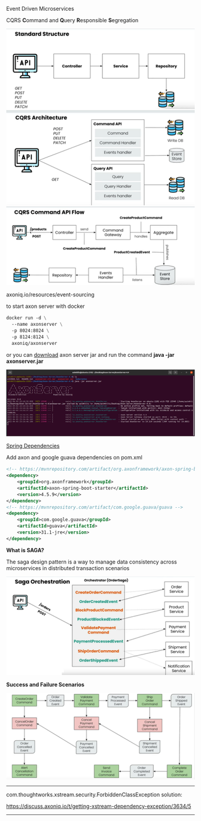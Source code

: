 Event Driven Microservices 

CQRS  **C**ommand and **Q**uery **R**esponsible **S**egregation



<img src="https://raw.githubusercontent.com/asimkilic/EventDrivenMicroservices/master/assets/image-20220403225523126.png" />



<img src="https://raw.githubusercontent.com/asimkilic/EventDrivenMicroservices/master/assets/image-20220403225712420.png" />

<img src="https://raw.githubusercontent.com/asimkilic/EventDrivenMicroservices/master/assets/image-20220403230211764.png" />



axoniq.io/resources/event-sourcing

to start axon server with docker

```dockerfile
docker run -d \
  --name axonserver \
  -p 8024:8024 \
  -p 8124:8124 \
  axoniq/axonserver
```

or you can [download](https://developer.axoniq.io/download) axon server jar and run the command **java -jar axonserver.jar**

<img src="https://raw.githubusercontent.com/asimkilic/EventDrivenMicroservices/master/assets/image-20220403231758081.png" />

[Spring Dependencies](https://start.spring.io/#!type=maven-project&language=java&platformVersion=2.6.6&packaging=jar&jvmVersion=11&groupId=com.asimkilic&artifactId=ProductService&name=ProductService&description=Spring%20Boot%20Project&packageName=com.asimkilic.productservice&dependencies=web,lombok,data-jpa,h2)

Add axon and google guava dependencies on pom.xml

```xml
<!-- https://mvnrepository.com/artifact/org.axonframework/axon-spring-boot-starter -->
<dependency>
    <groupId>org.axonframework</groupId>
    <artifactId>axon-spring-boot-starter</artifactId>
    <version>4.5.9</version>
</dependency>
<!-- https://mvnrepository.com/artifact/com.google.guava/guava -->
<dependency>
    <groupId>com.google.guava</groupId>
    <artifactId>guava</artifactId>
    <version>31.1-jre</version>
</dependency>

```

**What is SAGA?**

The saga design pattern is a way  to manage data consistency across microservices in distributed transaction scenarios

<img src="https://raw.githubusercontent.com/asimkilic/EventDrivenMicroservices/master/assets/image-20220404231310732.png" />





**Success and Failure Scenarios**

<img src="https://raw.githubusercontent.com/asimkilic/EventDrivenMicroservices/master/assets/image-20220404233011617.png" />





-----------------

com.thoughtworks.xstream.security.ForbiddenClassException  solution:

 https://discuss.axoniq.io/t/getting-xstream-dependency-exception/3634/5

-----



